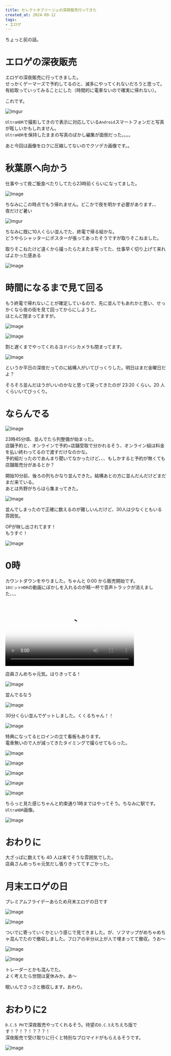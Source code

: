 ```yaml
---
title: セレクトオブリージュの深夜販売行ってきた
created_at: 2024-09-12
tags:
- エロゲ
---
```

ちょっと前の話。

# エロゲの深夜販売
エロゲの深夜販売に行ってきました。  
せっかくゲーマーズで予約してるのと、滅多にやってくれないだろうと思って。有給取っていってみることにした（時間的に電車ないので確実に帰れない）。  

これです。  

![Imgur](https://imgur.com/ELNbX1G.png)

`UltraHDR`で撮影してきので表示に対応している`Android`スマートフォンだと写真が眩しいかもしれません。  
`UltraHDR`を保持したままの写真のぼかし編集が面倒だった。。。。  

あと今回は画像をロクに圧縮してないのでクソデカ画像です。。

# 秋葉原へ向かう
仕事やって夜ご飯食べたりしてたら23時前くらいになってました。  

![Image](https://raw.githubusercontent.com/takusan23/UltraHdrBlurEdit/master/result/image1.jpg)

ちなみにこの時点でもう帰れません。どこかで夜を明かす必要があります、、  
夜だけど暑い

![Imgur](https://imgur.com/eFNujqT.png)

ちなみに既に10人くらい並んでた、終電で帰る組かな。  
どうやらシャッターにポスターが張ってあったそうですが取りそこねました。

取りそこねたけど遠くから撮ったらたまたま写ってた、仕事早く切り上げて来ればよかった感ある

![Image](https://raw.githubusercontent.com/takusan23/UltraHdrBlurEdit/master/result/image2.jpg)

# 時間になるまで見て回る
もう終電で帰れないことが確定しているので、先に並んでもあれかと思い、せっかくなら夜の街を見て回ってからにしようと。  
ほとんど閉まってますが。

![Image](https://raw.githubusercontent.com/takusan23/UltraHdrBlurEdit/master/result/image4.jpg)

![Image](https://raw.githubusercontent.com/takusan23/UltraHdrBlurEdit/master/result/image5.jpg)

割と遅くまでやってくれるヨドバシカメラも閉まってます。  

![Image](https://raw.githubusercontent.com/takusan23/UltraHdrBlurEdit/master/result/image3.jpg)

というか平日の深夜だってのに結構人がいてびっくりした。明日はまだ金曜日だよ？

そろそろ並んだほうがいいのかなと思って戻ってきたのが 23:20 くらい。20 人くらいいてびっくり。

# ならんでる

![Image](https://raw.githubusercontent.com/takusan23/UltraHdrBlurEdit/master/result/image6.jpg)

23時45分頃、並んでたら列整備が始まった。  
店舗予約と、オンラインで予約+店舗受取で分かれるそう、オンライン組は料金を払い終わってるので渡すだけなのかな。  
予約組だったのであんまり聞いてなかったけど、、、もしかすると予約が無くても店舗販売分があるとか？

開始10分前、後ろの列もかなり並んできた。結構あとの方に並んだんだけどまだまだ来ている。  
あとは外野がちらほら集まってきた。

![Image](https://raw.githubusercontent.com/takusan23/UltraHdrBlurEdit/master/result/image7.jpg)

並んでしまったので正確に数えるのが難しいんだけど、30人は少なくともいる雰囲気。

OPが映し出されてます！  
もうすぐ！

![Image](https://raw.githubusercontent.com/takusan23/UltraHdrBlurEdit/master/result/image8.jpg)

# 0時
カウントダウンをやりました。ちゃんと 0:00 から販売開始です。  
`10ビットHDR`の動画にぼかしを入れるのが精一杯で音声トラックが消えました、、、

<video width="80%" controls poster="https://raw.githubusercontent.com/takusan23/UltraHdrBlurEdit/master/result/image9.jpg" src="https://github.com/takusan23/MediaCodecOpenGLHdr/raw/master/result/10bit_hdr_video_opengl_mediarecorder_blur_streaming.mp4"></video>

店員さんめちゃ元気。はりきってる！

![Image](https://raw.githubusercontent.com/takusan23/UltraHdrBlurEdit/master/result/image9.jpg)

並んでるなう

![Image](https://raw.githubusercontent.com/takusan23/UltraHdrBlurEdit/master/result/image20.jpg)

30分くらい並んでゲットしました。くくるちゃん！！

![Image](https://raw.githubusercontent.com/takusan23/UltraHdrBlurEdit/master/result/image11.jpg)

特典になってるヒロインの立て看板もあります。  
電車無いので人が減ってきたタイミングで撮らせてもらった。

![Image](https://raw.githubusercontent.com/takusan23/UltraHdrBlurEdit/master/result/image22.jpg)

![Image](https://raw.githubusercontent.com/takusan23/UltraHdrBlurEdit/master/result/image10.jpg)

![Image](https://raw.githubusercontent.com/takusan23/UltraHdrBlurEdit/master/result/image13.jpg)

![Image](https://raw.githubusercontent.com/takusan23/UltraHdrBlurEdit/master/result/image14.jpg)

![Image](https://raw.githubusercontent.com/takusan23/UltraHdrBlurEdit/master/result/image15.jpg)

ちらっと見た感じちゃんと約束通り1時まではやってそう。ちなみに駅です。`UltraHDR`画像。

![Image](https://raw.githubusercontent.com/takusan23/UltraHdrBlurEdit/master/result/image12.jpg)

# おわりに
大ざっぱに数えても 40 人は来てそうな雰囲気でした。  
店員さんめっちゃ元気だし張りきっててすごかった。

# 月末エロゲの日
プレミアムフライデーあらため月末エロゲの日です

![Image](https://raw.githubusercontent.com/takusan23/UltraHdrBlurEdit/master/result/image16.JPG)

![Image](https://raw.githubusercontent.com/takusan23/UltraHdrBlurEdit/master/result/image17.JPG)

ついでに寄っていくかという感じで見てきました。が、ソフマップがめちゃめちゃ混んでたので撤収しました。フロアの半分以上が人で埋まってて撤収。うお～

![Image](https://raw.githubusercontent.com/takusan23/UltraHdrBlurEdit/master/result/image18.jpg)

![Image](https://raw.githubusercontent.com/takusan23/UltraHdrBlurEdit/master/result/image19.JPG)

トレーダーとかも混んでた。  
よく考えたら世間は夏休みか。あ～

眠いんでさっさと撤収します。おわり。

# おわりに2
`D.C.5 PH`で深夜販売やってくれるそう。待望の`D.C.5`えちえち版です！？！？！？？？！  
深夜販売で受け取りに行くと特別なブロマイドがもらえるそうです。

![Image](https://raw.githubusercontent.com/takusan23/UltraHdrBlurEdit/master/result/image21.jpg)
